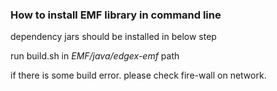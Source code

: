 ### How to install EMF library in command line

dependency jars should be installed in below step

run build.sh in *EMF/java/edgex-emf* path

if there is some build error. please check fire-wall on network.


